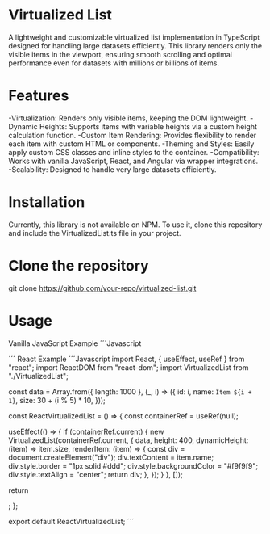 # Virtualized List

A lightweight and customizable virtualized list implementation in TypeScript designed for handling large datasets efficiently. This library renders only the visible items in the viewport, ensuring smooth scrolling and optimal performance even for datasets with millions or billions of items.

# Features

-Virtualization: Renders only visible items, keeping the DOM lightweight.
-Dynamic Heights: Supports items with variable heights via a custom height calculation function.
-Custom Item Rendering: Provides flexibility to render each item with custom HTML or components.
-Theming and Styles: Easily apply custom CSS classes and inline styles to the container.
-Compatibility: Works with vanilla JavaScript, React, and Angular via wrapper integrations.
-Scalability: Designed to handle very large datasets efficiently.

# Installation

Currently, this library is not available on NPM. To use it, clone this repository and include the VirtualizedList.ts file in your project.

# Clone the repository
git clone https://github.com/your-repo/virtualized-list.git

# Usage

Vanilla JavaScript Example
´´´Javascript
<div id="list-container"></div>
<script type="module">
  import VirtualizedList from "./VirtualizedList.js";

  const data = Array.from({ length: 1000 }, (_, i) => ({
    id: i,
    name: `Item ${i + 1}`,
    size: 30 + (i % 5) * 10, // Dynamic height between 30px to 70px
  }));

  const container = document.getElementById("list-container");

  new VirtualizedList(container, {
    data,
    height: 400, // Height of the container in pixels
    dynamicHeight: (item) => item.size,
    renderItem: (item) => {
      const div = document.createElement("div");
      div.textContent = item.name;
      div.style.border = "1px solid #ddd";
      div.style.backgroundColor = "#f9f9f9";
      div.style.textAlign = "center";
      return div;
    },
    className: "custom-list-container",
    styles: {
      backgroundColor: "#ffffff",
      border: "1px solid #ccc",
    },
  });
</script>
´´´
React Example
´´´Javascript
import React, { useEffect, useRef } from "react";
import ReactDOM from "react-dom";
import VirtualizedList from "./VirtualizedList";

const data = Array.from({ length: 1000 }, (_, i) => ({
  id: i,
  name: `Item ${i + 1}`,
  size: 30 + (i % 5) * 10,
}));

const ReactVirtualizedList = () => {
  const containerRef = useRef<HTMLDivElement>(null);

  useEffect(() => {
    if (containerRef.current) {
      new VirtualizedList(containerRef.current, {
        data,
        height: 400,
        dynamicHeight: (item) => item.size,
        renderItem: (item) => {
          const div = document.createElement("div");
          div.textContent = item.name;
          div.style.border = "1px solid #ddd";
          div.style.backgroundColor = "#f9f9f9";
          div.style.textAlign = "center";
          return div;
        },
      });
    }
  }, []);

  return <div ref={containerRef} />;
};

export default ReactVirtualizedList;
´´´



